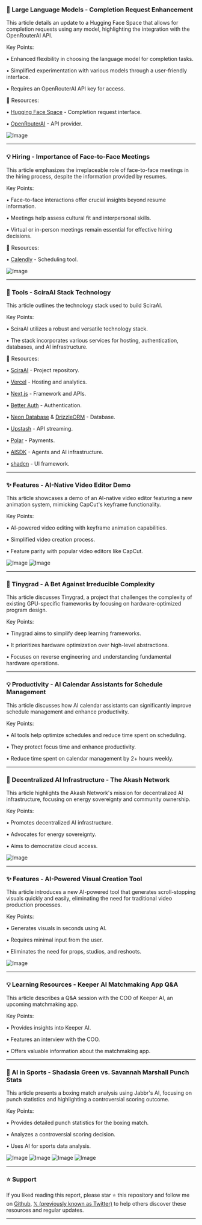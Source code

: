### 🤖 Large Language Models - Completion Request Enhancement

This article details an update to a Hugging Face Space that allows for completion requests using any model, highlighting the integration with the OpenRouterAI API.

Key Points:

• Enhanced flexibility in choosing the language model for completion tasks.


• Simplified experimentation with various models through a user-friendly interface.


• Requires an OpenRouterAI API key for access.


🔗 Resources:

• [Hugging Face Space](https://huggingface.co/spaces/xlr8harder/completion) -  Completion request interface.

• [OpenRouterAI](https://x.com/OpenRouterAI) - API provider.

![Image](https://pbs.twimg.com/media/GvrmXqdXEAA11_6?format=jpg&name=small)

---
### 💡 Hiring - Importance of Face-to-Face Meetings

This article emphasizes the irreplaceable role of face-to-face meetings in the hiring process, despite the information provided by resumes.

Key Points:

•  Face-to-face interactions offer crucial insights beyond resume information.


•  Meetings help assess cultural fit and interpersonal skills.


•  Virtual or in-person meetings remain essential for effective hiring decisions.


🔗 Resources:

• [Calendly](https://x.com/calcom) - Scheduling tool.

![Image](https://pbs.twimg.com/media/GvrWkFqWkAA7kai?format=png&name=small)

---
### 🚀 Tools -  SciraAI Stack Technology

This article outlines the technology stack used to build SciraAI.

Key Points:

• SciraAI utilizes a robust and versatile technology stack.


•  The stack incorporates various services for hosting, authentication, databases, and AI infrastructure.



🔗 Resources:

• [SciraAI](http://git.new/scira) - Project repository.

• [Vercel](https://x.com/vercel) - Hosting and analytics.

• [Next.js](https://x.com/nextjs) - Framework and APIs.

• [Better Auth](https://x.com/better_auth) - Authentication.

• [Neon Database](https://x.com/neondatabase) & [DrizzleORM](https://x.com/DrizzleORM) - Database.

• [Upstash](https://x.com/upstash) - API streaming.

• [Polar](https://x.com/polar_sh) - Payments.

• [AISDK](https://x.com/aisdk) - Agents and AI infrastructure.

• [shadcn](https://x.com/shadcn) - UI framework.


---
### ✨ Features - AI-Native Video Editor Demo

This article showcases a demo of an AI-native video editor featuring a new animation system, mimicking CapCut's keyframe functionality.

Key Points:

•  AI-powered video editing with keyframe animation capabilities.


•  Simplified video creation process.


•  Feature parity with popular video editors like CapCut.



![Image](https://pbs.twimg.com/amplify_video_thumb/1944066883537227776/img/2T95NJS5CddFBHIJ.jpg)
![Image](https://pbs.twimg.com/media/GvGdx5FXAAA28JQ?format=jpg&name=360x360)

---
### 🤖 Tinygrad -  A Bet Against Irreducible Complexity

This article discusses Tinygrad, a project that challenges the complexity of existing GPU-specific frameworks by focusing on hardware-optimized program design.


Key Points:

• Tinygrad aims to simplify deep learning frameworks.


•  It prioritizes hardware optimization over high-level abstractions.


•  Focuses on reverse engineering and understanding fundamental hardware operations.


---
### 💡 Productivity - AI Calendar Assistants for Schedule Management

This article discusses how AI calendar assistants can significantly improve schedule management and enhance productivity.

Key Points:

• AI tools help optimize schedules and reduce time spent on scheduling.


•  They protect focus time and enhance productivity.


•  Reduce time spent on calendar management by 2+ hours weekly.


---
### 🤖 Decentralized AI Infrastructure - The Akash Network

This article highlights the Akash Network's mission for decentralized AI infrastructure, focusing on energy sovereignty and community ownership.

Key Points:

• Promotes decentralized AI infrastructure.


•  Advocates for energy sovereignty.


•  Aims to democratize cloud access.


![Image](https://pbs.twimg.com/media/GvnELMDXgAAtqSt?format=jpg&name=small)

---
### ✨ Features - AI-Powered Visual Creation Tool

This article introduces a new AI-powered tool that generates scroll-stopping visuals quickly and easily, eliminating the need for traditional video production processes.

Key Points:

• Generates visuals in seconds using AI.


•  Requires minimal input from the user.


•  Eliminates the need for props, studios, and reshoots.



![Image](https://pbs.twimg.com/amplify_video_thumb/1944005422962049024/img/e8XjRaPUWifp2ZDz.jpg)

---
### 💡 Learning Resources - Keeper AI Matchmaking App Q&A

This article describes a Q&A session with the COO of Keeper AI, an upcoming matchmaking app.

Key Points:

•  Provides insights into Keeper AI.


•  Features an interview with the COO.


•  Offers valuable information about the matchmaking app.



---
### 🤖 AI in Sports -  Shadasia Green vs. Savannah Marshall Punch Stats

This article presents a boxing match analysis using Jabbr's AI, focusing on punch statistics and highlighting a controversial scoring outcome.

Key Points:

• Provides detailed punch statistics for the boxing match.


•  Analyzes a controversial scoring decision.


•  Uses AI for sports data analysis.


![Image](https://pbs.twimg.com/media/GvoUCkZbsAMFiB4?format=jpg&name=small)
![Image](https://pbs.twimg.com/media/GvoUGfVWEAAKBGR?format=jpg&name=small)
![Image](https://pbs.twimg.com/media/GvoUHYQbsAE5XuY?format=jpg&name=small)
![Image](https://pbs.twimg.com/media/GvoUIMxXcAAHzzx?format=jpg&name=small)


---

### ⭐️ Support

If you liked reading this report, please star ⭐️ this repository and follow me on [Github](https://github.com/Drix10), [𝕏 (previously known as Twitter)](https://x.com/DRIX_10_) to help others discover these resources and regular updates.

---
